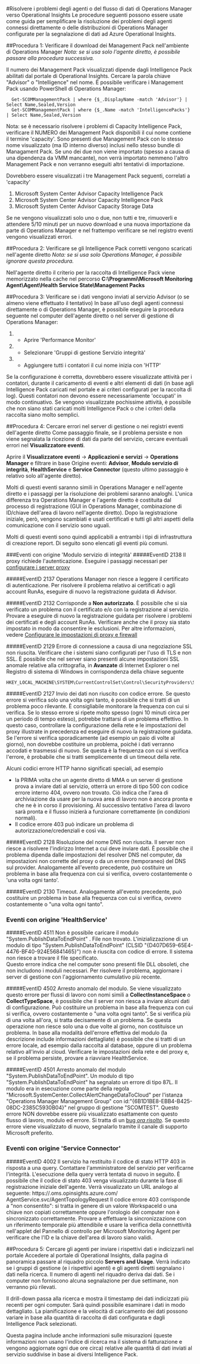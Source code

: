 <properties 
	pageTitle="Operational Insights - Risolvere i problemi degli agenti o del flusso di dati di Operations Manager" 
	description="Informazioni su come risolvere i problemi relativi agli agenti connessi direttamente e al flusso di dati di Operations Manager verso Azure Operational Insights" 
	services="operational-insights" 
	documentationCenter="" 
	authors="dani3l3" 
	manager="jwhit" 
	editor=""/>

<tags 
	ms.service="operational-insights" 
	ms.workload="appservices" 
	ms.tgt_pltfrm="na" 
	ms.devlang="na" 
	ms.topic="article" 
	ms.date="2/23/2015" 
	ms.author="dmuscett"/>


#Risolvere i problemi degli agenti o del flusso di dati di Operations Manager verso Operational Insights
Le procedure seguenti possono essere usate come guida per semplificare la risoluzione dei problemi degli agenti connessi direttamente o delle distribuzioni di Operations Manager configurate per la segnalazione di dati ad Azure Operational Insights.

##Procedura 1: Verificare il download dei Management Pack nell'ambiente di Operations Manager
*Nota: se si usa solo l'agente diretto, è possibile passare alla procedura successiva.*

Il numero dei Management Pack visualizzati dipende dagli Intelligence Pack abilitati dal portale di Operational Insights. Cercare la parola chiave "Advisor" o "Intelligence" nel nome. 
È possibile verificare i Management Pack usando PowerShell di Operations Manager:

      Get-SCOMManagementPack | where {$_.DisplayName -match 'Advisor'} | Select Name,Sealed,Version
      Get-SCOMManagementPack | where {$_.Name -match 'IntelligencePacks'} | Select Name,Sealed,Version
    
Nota: se è necessario risolvere i problemi di Capacity Intelligence Pack, verificare il NUMERO dei Management Pack disponibili il cui nome contiene il termine 'capacity'. Sono presenti due Management Pack con lo stesso nome visualizzato (ma ID interno diverso) inclusi nello stesso bundle di Managament Pack. Se uno dei due non viene importato (spesso a causa di una dipendenza da VMM mancante), non verrà importato nemmeno l'altro Management Pack e non verranno eseguiti altri tentativi di importazione.

Dovrebbero essere visualizzati i tre Management Pack seguenti, correlati a 'capacity'
1. Microsoft System Center Advisor Capacity Intelligence Pack 
1. Microsoft System Center Advisor Capacity Intelligence Pack 
1. Microsoft System Center Advisor Capacity Storage Data 

Se ne vengono visualizzati solo uno o due, non tutti e tre, rimuoverli e attendere 5/10 minuti per un nuovo download e una nuova importazione da parte di Operations Manager e nel frattempo verificare se nel registro eventi vengono visualizzati errori.

##Procedura 2: Verificare se gli Intelligence Pack corretti vengono scaricati nell'agente diretto
*Nota: se si usa solo Operations Manager, è possibile ignorare questa procedura.*

Nell'agente diretto il criterio per la raccolta di Intelligence Pack viene memorizzato nella cache nel percorso **C:\Programmi\Microsoft Monitoring Agent\Agent\Health Service State\Management Packs**


##Procedura 3: Verificare se i dati vengono inviati al servizio Advisor (o se almeno viene effettuato il tentativo)
In base all'uso degli agenti connessi direttamente o di Operations Manager, è possibile eseguire la procedura seguente nel computer dell'agente diretto o nel server di gestione di Operations Manager:

1. - Aprire 'Performance Monitor' 
1. - Selezionare 'Gruppi di gestione Servizio integrità'
1. - Aggiungere tutti i contatori il cui nome inizia con 'HTTP'

Se la configurazione è corretta, dovrebbero essere visualizzate attività per i contatori, durante il caricamento di eventi e altri elementi di dati (in base agli Intelligence Pack caricati nel portale e ai criteri configurati per la raccolta di log). Questi contatori non devono essere necessariamente 'occupati' in modo continuativo. Se vengono visualizzate pochissime attività, è possibile che non siano stati caricati molti Intelligence Pack o che i criteri della raccolta siano molto semplici. 

##Procedura 4: Cercare errori nel server di gestione o nei registri eventi dell'agente diretto 
Come passaggio finale, se il problema persiste e non viene segnalata la ricezione di dati da parte del servizio, cercare eventuali errori nel **Visualizzatore eventi**.

Aprire il **Visualizzatore eventi** -> **Applicazioni e servizi** -> **Operations Manager** e filtrare in base Origine eventi: **Advisor**, **Modulo servizio di integrità**, **HealthService** e **Service Connector** (questo ultimo passaggio è relativo solo all'agente diretto). 

Molti di questi eventi saranno simili in Operations Manager e nell'agente diretto e i passaggi per la risoluzione dei problemi saranno analoghi. 
L'unica differenza tra Operations Manager e l'agente diretto è costituita dal processo di registrazione (GUI in Operations Manager, combinazione di ID/chiave dell'area di lavoro nell'agente diretto). Dopo la registrazione iniziale, però, vengono scambiati e usati certificati e tutti gli altri aspetti della comunicazione con il servizio sono uguali.

Molti di questi eventi sono quindi applicabili a entrambi i tipi di infrastruttura di creazione report. Di seguito sono elencati gli eventi più comuni.

###Eventi con origine 'Modulo servizio di integrità'
#####EventID 2138
Il proxy richiede l'autenticazione. Eseguire i passaggi necessari per [configurare i server proxy](https://msdn.microsoft.com/library/azure/dn884643.aspx)

#####EventID 2137
Operations Manager non riesce a leggere il certificato di autenticazione. Per risolvere il problema relativo ai certificati o agli account RunAs, eseguire di nuovo la registrazione guidata di Advisor.

#####EventID 2132
Corrisponde a **Non autorizzato**. È possibile che si sia verificato un problema con il certificato e/o con la registrazione al servizio. Provare a eseguire di nuovo la registrazione guidata per risolvere i problemi dei certificati e degli account RunAs. Verificare anche che il proxy sia stato impostato in modo da consentire le esclusioni. Per altre informazioni, vedere [Configurare le impostazioni di proxy e firewall](https://msdn.microsoft.com/library/azure/dn884643.aspx)

#####EventID 2129
Errore di connessione a causa di una negoziazione SSL non riuscita. Verificare che i sistemi siano configurati per l'uso di TLS e non SSL. È possibile che nel server siano presenti alcune impostazioni SSL anomale relative alla crittografia, in **Avanzate** di Internet Explorer o nel Registro di sistema di Windows in corrispondenza della chiave seguente 

    HKEY_LOCAL_MACHINE\SYSTEM\CurrentControlSet\Control\SecurityProviders\SCHANNEL

#####EventID 2127
Invio dei dati non riuscito con codice errore. Se questo errore si verifica solo una volta ogni tanto, è possibile che si tratti di un problema poco rilevante. È consigliabile monitorare la frequenza con cui si verifica. Se lo stesso errore si ripete molto spesso (ogni 10 minuti circa per un periodo di tempo esteso), potrebbe trattarsi di un problema effettivo. In questo caso, controllare la configurazione della rete e le impostazioni del proxy illustrate in precedenza ed eseguire di nuovo la registrazione guidata. Se l'errore si verifica sporadicamente (ad esempio un paio di volte al giorno), non dovrebbe costituire un problema, poiché i dati verranno accodati e trasmessi di nuovo. Se questa è la frequenza con cui si verifica l'errore, è probabile che si tratti semplicemente di un timeout della rete.
 
Alcuni codici errore HTTP hanno significati speciali, ad esempio 

- la PRIMA volta che un agente diretto di MMA o un server di gestione prova a inviare dati al servizio, otterrà un errore di tipo 500 con codice errore interno 404, ovvero non trovato. Ciò indica che l'area di archiviazione da usare per la nuova area di lavoro non è ancora pronta e che ne è in corso il provisioning. Al successivo tentativo l'area di lavoro sarà pronta e il flusso inizierà a funzionare correttamente (in condizioni normali).
- Il codice errore 403 può indicare un problema di autorizzazione/credenziali e così via. 

#####EventID 2128
Risoluzione del nome DNS non riuscita. Il server non riesce a risolvere l'indirizzo Internet a cui deve inviare dati. È possibile che il problema dipenda dalle impostazioni del resolver DNS nel computer, da impostazioni non corrette del proxy o da un errore (temporaneo) del DNS sul provider. Analogamente all'evento precedente, può costituire un problema in base alla frequenza con cui si verifica, ovvero costantemente o 'una volta ogni tanto'.

#####EventID 2130
Timeout. Analogamente all'evento precedente, può costituire un problema in base alla frequenza con cui si verifica, ovvero costantemente o "una volta ogni tanto".

### Eventi con origine 'HealthService'
#####EventID 4511
Non è possibile caricare il modulo "System.PublishDataToEndPoint" . File non trovato. L'inizializzazione di un modulo di tipo "System.PublishDataToEndPoint" (CLSID "{D407D659-65E4-4476-BF40-924E56841465}") non è riuscita con codice di errore. Il sistema non riesce a trovare il file specificato.  
Questo errore indica che nel computer sono presenti file DLL obsoleti, che non includono i moduli necessari. Per risolvere il problema, aggiornare i server di gestione con l'aggiornamento cumulativo più recente.

#####EventID 4502
Arresto anomalo del modulo. Se viene visualizzato questo errore per flussi di lavoro con nomi simili a **CollectInstanceSpace** o **CollectTypeSpace**, è possibile che il server non riesca a inviare alcuni dati di configurazione. Può costituire un problema in base alla frequenza con cui si verifica, ovvero costantemente o "una volta ogni tanto". Se si verifica più di una volta all'ora, si tratta decisamente di un problema. Se questa operazione non riesce solo una o due volte al giorno, non costituisce un problema. In base alla modalità dell'errore effettiva del modulo (la descrizione include informazioni dettagliate) è possibile che si tratti di un errore locale, ad esempio dalla raccolta al database, oppure di un problema relativo all'invio al cloud. Verificare le impostazioni della rete e del proxy e, se il problema persiste, provare a riavviare HealthService.

#####EventID 4501
Arresto anomalo del modulo "System.PublishDataToEndPoint". Un modulo di tipo "System.PublishDataToEndPoint" ha segnalato un errore di tipo 87L. Il modulo era in esecuzione come parte della regola "Microsoft.SystemCenter.CollectAlertChangeDataToCloud" per l'istanza "Operations Manager Management Group" con id:"{6B1D1BE8-EBB4-B425-08DC-2385C5930B04}" nel gruppo di gestione "SCOMTEST". 
Questo errore NON dovrebbe essere più visualizzato esattamente con questo flusso di lavoro, modulo ed errore. Si tratta di un [bug *ora risolto*](http://feedback.azure.com/forums/267889-azure-operational-insights/suggestions/6714689-alert-management-intelligence-pack-not-sending-ale). Se questo errore viene visualizzato di nuovo, segnalarlo tramite il canale di supporto Microsoft preferito.


### Eventi con origine 'Service Connector'
#####EventID 4002
Il servizio ha restituito il codice di stato HTTP 403 in risposta a una query.  Contattare l'amministratore del servizio per verificarne l'integrità. L'esecuzione della query verrà tentata di nuovo in seguito. È possibile che il codice di stato 403 venga visualizzato durante la fase di registrazione iniziale dell'agente. Verrà visualizzato un URL analogo al seguente: https://<YourWorkspaceID>.oms.opinsights.azure.com/ AgentService.svc/AgentTopologyRequest
Il codice errore 403 corrisponde a "non consentito": si tratta in genere di un valore WorkspaceId o una chiave non copiati correttamente oppure l'orologio del computer non è sincronizzato correttamente. Provare a effettuare la sincronizzazione con un riferimento temporale più attendibile e usare la verifica della connettività nell'applet del Pannello di controllo per Microsoft Monitoring Agent per verificare che l'ID e la chiave dell'area di lavoro siano validi. 





##Procedura 5: Cercare gli agenti per inviare i rispettivi dati e indicizzarli nel portale
Accedere al portale di Operational Insights, dalla pagina di panoramica passare al riquadro piccolo **Servers and Usage**. Verrà indicato se i gruppi di gestione (e i rispettivi agenti) e gli agenti diretti segnalano i dati nella ricerca. Il numero di agenti nel riquadro deriva dai dati. Se i computer non forniscono alcuna segnalazione per due settimane, non verranno più rilevati.

Il drill-down passa alla ricerca e mostra il timestamp dei dati indicizzati più recenti per ogni computer. Sarà quindi possibile esaminare i dati in modo dettagliato. La pianificazione e la velocità di caricamento dei dati possono variare in base alla quantità di raccolta di dati configurata e dagli Intelligence Pack selezionati.

Questa pagina include anche informazioni sulle misurazioni (queste informazioni non usano l'indice di ricerca ma il sistema di fatturazione e vengono aggiornate ogni due ore circa) relative alle quantità di dati inviati al servizio suddivise in base ai diversi Intelligence Pack.


<!--HONumber=52-->
